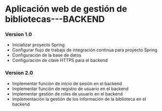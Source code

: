 # Aplicación web de gestión de bibliotecas---BACKEND

### Version 1.0
- Inicializar proyecto Spring
- Configurar flujo de trabajo de integración continua para proyecto Spring
- Configuración de la base de datos
- Configuración de clave HTTPS para el backend

### Version 2.0
- Implementar función de inicio de sesión en el backend
- Implementar función de registro de usuario en el backend
- Implementar gestión de roles de usuario en el backend
- Implementación la gestión de los información de la biblioteca en el backend
